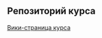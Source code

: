 ## Репозиторий курса
[Вики-страница курса](https://gitlab.com/ArtemiyKotsyubenko/courcerepo/-/wikis/home)
